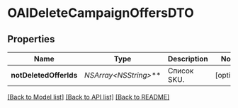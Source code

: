 # OAIDeleteCampaignOffersDTO

## Properties
Name | Type | Description | Notes
------------ | ------------- | ------------- | -------------
**notDeletedOfferIds** | **NSArray&lt;NSString*&gt;*** | Список SKU. | [optional] 

[[Back to Model list]](../README.md#documentation-for-models) [[Back to API list]](../README.md#documentation-for-api-endpoints) [[Back to README]](../README.md)


